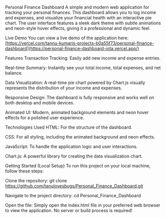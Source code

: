 Personal Finance Dashboard
A simple and modern web application for tracking your personal finances. This dashboard allows you to log income and expenses, and visualize your financial health with an interactive pie chart. The user interface features a sleek dark theme with subtle animations and neon-style hover effects, giving it a professional and dynamic feel.

Live Demo
You can view a live demo of the application here:
[https://vercel.com/tannu-kumaris-projects-b0a55f73/personal-finance-dashboard](https://personal-finance-dashboard-iota.vercel.app/)

Features
Transaction Tracking: Easily add new income and expense entries.

Real-time Summary: Instantly see your total income, total expenses, and net balance.

Data Visualization: A real-time pie chart powered by Chart.js visually represents the distribution of your income and expenses.

Responsive Design: The dashboard is fully responsive and works well on both desktop and mobile devices.

Animated UI: Modern, animated background elements and neon hover effects for a polished user experience.

Technologies Used
HTML: For the structure of the dashboard.

CSS: For all styling, including the animated background and neon effects.

JavaScript: To handle the application logic and user interactions.

Chart.js: A powerful library for creating the data visualization chart.

Getting Started (Local Setup)
To run this project on your local machine, follow these steps:

Clone the repository:
git clone https://github.com/tanulovesbugs/Personal_Finance_Dashboard.git

Navigate to the project directory:
cd Personal_Finance_Dashboard

Open the file:
Simply open the index.html file in your preferred web browser to view the application. No server or build process is required!
